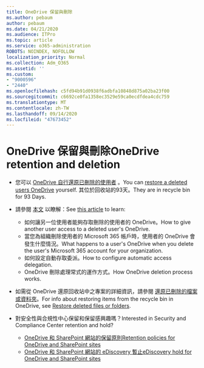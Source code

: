 ```yaml
---
title: OneDrive 保留與刪除
ms.author: pebaum
author: pebaum
ms.date: 04/21/2020
ms.audience: ITPro
ms.topic: article
ms.service: o365-administration
ROBOTS: NOINDEX, NOFOLLOW
localization_priority: Normal
ms.collection: Adm_O365
ms.assetid: ''
ms.custom:
- "9000596"
- "2440"
ms.openlocfilehash: c5fd94b91d0938f6adbfa10848d875a02ba23f00
ms.sourcegitcommit: c6692ce0fa1358ec3529e59ca0ecdfdea4cdc759
ms.translationtype: MT
ms.contentlocale: zh-TW
ms.lasthandoff: 09/14/2020
ms.locfileid: "47673452"
---
```

# <a name="onedrive-retention-and-deletion"></a><span data-ttu-id="55aef-102">OneDrive 保留與刪除</span><span class="sxs-lookup"><span data-stu-id="55aef-102">OneDrive retention and deletion</span></span>

- <span data-ttu-id="55aef-103">您可以 [OneDrive 自行還原已刪除的使用者](https://docs.microsoft.com/onedrive/restore-deleted-onedrive) 。</span><span class="sxs-lookup"><span data-stu-id="55aef-103">You can [restore a deleted users OneDrive](https://docs.microsoft.com/onedrive/restore-deleted-onedrive) yourself.</span></span> <span data-ttu-id="55aef-104">其位於回收站的93天。</span><span class="sxs-lookup"><span data-stu-id="55aef-104">They are in recycle bin for 93 Days.</span></span>

- <span data-ttu-id="55aef-105">請參閱 [本文](https://docs.microsoft.com/onedrive/retention-and-deletion) 以瞭解：</span><span class="sxs-lookup"><span data-stu-id="55aef-105">See [this article](https://docs.microsoft.com/onedrive/retention-and-deletion) to learn:</span></span>
    - <span data-ttu-id="55aef-106">如何讓另一位使用者能夠存取刪除的使用者的 OneDrive。</span><span class="sxs-lookup"><span data-stu-id="55aef-106">How to give another user access to a deleted user's OneDrive.</span></span>
    - <span data-ttu-id="55aef-107">當您為組織刪除使用者的 Microsoft 365 帳戶時，使用者的 OneDrive 會發生什麼情況。</span><span class="sxs-lookup"><span data-stu-id="55aef-107">What happens to a user's OneDrive when you delete the user's Microsoft 365 account for your organization.</span></span>
    - <span data-ttu-id="55aef-108">如何設定自動存取委派。</span><span class="sxs-lookup"><span data-stu-id="55aef-108">How to configure automatic access delegation.</span></span>
    - <span data-ttu-id="55aef-109">OneDrive 刪除處理常式的運作方式。</span><span class="sxs-lookup"><span data-stu-id="55aef-109">How OneDrive deletion process works.</span></span>

- <span data-ttu-id="55aef-110">如需從 OneDrive 還原回收站中之專案的詳細資訊，請參閱 [還原已刪除的檔案或資料夾](https://support.office.com/article/949ada80-0026-4db3-a953-c99083e6a84f)。</span><span class="sxs-lookup"><span data-stu-id="55aef-110">For info about restoring items from the recycle bin in OneDrive, see [Restore deleted files or folders](https://support.office.com/article/949ada80-0026-4db3-a953-c99083e6a84f).</span></span>

- <span data-ttu-id="55aef-111">對安全性與合規性中心保留和保留感興趣嗎？</span><span class="sxs-lookup"><span data-stu-id="55aef-111">Interested in Security and Compliance Center retention and hold?</span></span>
    - [<span data-ttu-id="55aef-112">OneDrive 和 SharePoint 網站的保留原則</span><span class="sxs-lookup"><span data-stu-id="55aef-112">Retention policies for OneDrive and SharePoint sites</span></span>](https://docs.microsoft.com/microsoft-365/compliance/retention-policies)
    - [<span data-ttu-id="55aef-113">OneDrive 和 SharePoint 網站的 eDiscovery 暫止</span><span class="sxs-lookup"><span data-stu-id="55aef-113">eDiscovery hold for OneDrive and SharePoint sites</span></span>](https://docs.microsoft.com/office365/securitycompliance/ediscovery-cases#step-4-place-content-locations-on-hold)
